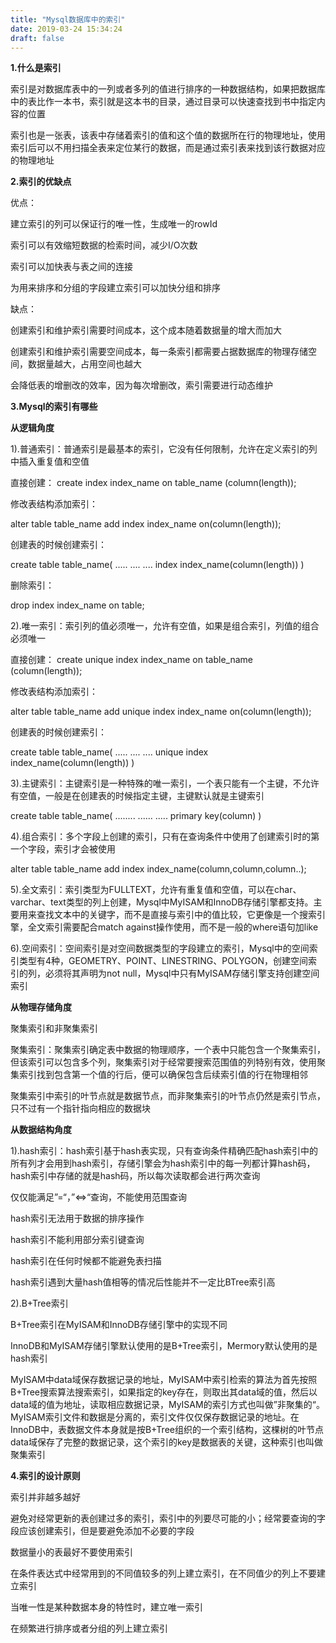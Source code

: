 ```yaml
---
title: "Mysql数据库中的索引"
date: 2019-03-24 15:34:24
draft: false
---
```

**1.什么是索引**

索引是对数据库表中的一列或者多列的值进行排序的一种数据结构，如果把数据库中的表比作一本书，索引就是这本书的目录，通过目录可以快速查找到书中指定内容的位置

索引也是一张表，该表中存储着索引的值和这个值的数据所在行的物理地址，使用索引后可以不用扫描全表来定位某行的数据，而是通过索引表来找到该行数据对应的物理地址

**2.索引的优缺点**

优点：

建立索引的列可以保证行的唯一性，生成唯一的rowId

索引可以有效缩短数据的检索时间，减少I/O次数

索引可以加快表与表之间的连接

为用来排序和分组的字段建立索引可以加快分组和排序

缺点：

创建索引和维护索引需要时间成本，这个成本随着数据量的增大而加大

创建索引和维护索引需要空间成本，每一条索引都需要占据数据库的物理存储空间，数据量越大，占用空间也越大

会降低表的增删改的效率，因为每次增删改，索引需要进行动态维护

**3.Mysql的索引有哪些**

**从逻辑角度**

1).普通索引：普通索引是最基本的索引，它没有任何限制，允许在定义索引的列中插入重复值和空值

直接创建：
create index index_name on table_name (column(length));

修改表结构添加索引：

alter table table_name add index index_name on(column(length));

创建表的时候创建索引：

create table table_name( ..... .... .... index index_name(column(length)) )

删除索引：

drop index index_name on table;

2).唯一索引：索引列的值必须唯一，允许有空值，如果是组合索引，列值的组合必须唯一

直接创建：
create unique index index_name on table_name (column(length));

修改表结构添加索引：

alter table table_name add unique index index_name on(column(length));

创建表的时候创建索引：

create table table_name( ..... .... .... unique index index_name(column(length)) )

3).主键索引：主键索引是一种特殊的唯一索引，一个表只能有一个主键，不允许有空值，一般是在创建表的时候指定主键，主键默认就是主键索引

create table table_name( ........ ...... ..... primary key(column) )

4).组合索引：多个字段上创建的索引，只有在查询条件中使用了创建索引时的第一个字段，索引才会被使用

alter table table_name add index index_name(column,column,column..);

5).全文索引：索引类型为FULLTEXT，允许有重复值和空值，可以在char、varchar、text类型的列上创建，Mysql中MyISAM和InnoDB存储引擎都支持。主要用来查找文本中的关键字，而不是直接与索引中的值比较，它更像是一个搜索引擎，全文索引需要配合match against操作使用，而不是一般的where语句加like

6).空间索引：空间索引是对空间数据类型的字段建立的索引，Mysql中的空间索引类型有4种，GEOMETRY、POINT、LINESTRING、POLYGON，创建空间索引的列，必须将其声明为not null，Mysql中只有MyISAM存储引擎支持创建空间索引

**从物理存储角度**

聚集索引和非聚集索引

聚集索引：聚集索引确定表中数据的物理顺序，一个表中只能包含一个聚集索引，但该索引可以包含多个列，聚集索引对于经常要搜索范围值的列特别有效，使用聚集索引找到包含第一个值的行后，便可以确保包含后续索引值的行在物理相邻

聚集索引中索引的叶节点就是数据节点，而非聚集索引的叶节点仍然是索引节点，只不过有一个指针指向相应的数据块

**从数据结构角度**

1).hash索引：hash索引基于hash表实现，只有查询条件精确匹配hash索引中的所有列才会用到hash索引，存储引擎会为hash索引中的每一列都计算hash码，hash索引中存储的就是hash码，所以每次读取都会进行两次查询

仅仅能满足”=“，”<=>“查询，不能使用范围查询

hash索引无法用于数据的排序操作

hash索引不能利用部分索引键查询

hash索引在任何时候都不能避免表扫描

hash索引遇到大量hash值相等的情况后性能并不一定比BTree索引高

2).B+Tree索引

B+Tree索引在MyISAM和InnoDB存储引擎中的实现不同

InnoDB和MyISAM存储引擎默认使用的是B+Tree索引，Mermory默认使用的是hash索引

MyISAM中data域保存数据记录的地址，MyISAM中索引检索的算法为首先按照B+Tree搜索算法搜索索引，如果指定的key存在，则取出其data域的值，然后以data域的值为地址，读取相应数据记录，MyISAM的索引方式也叫做”非聚集的“。MyISAM索引文件和数据是分离的，索引文件仅仅保存数据记录的地址。在InnoDB中，表数据文件本身就是按B+Tree组织的一个索引结构，这棵树的叶节点data域保存了完整的数据记录，这个索引的key是数据表的关键，这种索引也叫做聚集索引

**4.索引的设计原则**

索引并非越多越好

避免对经常更新的表创建过多的索引，索引中的列要尽可能的小；经常要查询的字段应该创建索引，但是要避免添加不必要的字段

数据量小的表最好不要使用索引

在条件表达式中经常用到的不同值较多的列上建立索引，在不同值少的列上不要建立索引

当唯一性是某种数据本身的特性时，建立唯一索引

在频繁进行排序或者分组的列上建立索引